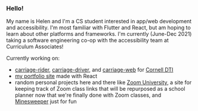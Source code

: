 ### Hello!
My name is Helen and I'm a CS student interested in app/web development and accessibility. I'm most familiar with Flutter and React, but am hoping to learn about other platforms and frameworks. I'm currently (June-Dec 2021) taking a software engineering co-op with the accessibility team at Curriculum Associates!

Currently working on:
- [carriage-rider](https://github.com/cornell-dti/carriage-driver), [carriage-driver](https://github.com/cornell-dti/carriage-driver), and [carriage-web](https://github.com/cornell-dti/carriage-web) for [Cornell DTI](https://www.cornelldti.org/)
- [my portfolio site](https://github.com/helenxuyang/helenxuyang.github.io) made with React 
- random personal projects here and there like [Zoom University](https://github.com/helenxuyang/zoom-university), a site for keeping track of Zoom class links that will be repurposed as a school planner now that we're finally done with Zoom classes, and [Minesweeper](https://github.com/helenxuyang/minesweeper) just for fun

<!--
**helenxuyang/helenxuyang** is a ✨ _special_ ✨ repository because its `README.md` (this file) appears on your GitHub profile.

Here are some ideas to get you started:

- 🔭 I’m currently working on ...
- 🌱 I’m currently learning ...
- 👯 I’m looking to collaborate on ...
- 🤔 I’m looking for help with ...
- 💬 Ask me about ...
- 📫 How to reach me: ...
- 😄 Pronouns: ...
- ⚡ Fun fact: ...
-->
